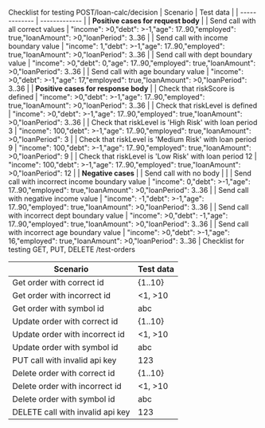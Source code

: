 Checklist for testing POST/loan-calc/decision
| Scenario | Test data |
| ------------- | ------------- |
| **Positive cases  for request body**  |
| Send call with all correct values | "income": >0,"debt": >-1,"age": 17..90,"employed": true,"loanAmount": >0,"loanPeriod": 3..36  |
| Send call with income boundary value | "income": 1,"debt": >-1,"age": 17..90,"employed": true,"loanAmount": >0,"loanPeriod": 3..36 |
| Send call with dept boundary value | "income": >0,"debt": 0,"age": 17..90,"employed": true,"loanAmount": >0,"loanPeriod": 3..36 |
| Send call with age boundary value | "income": >0,"debt": >-1,"age": 17,"employed": true,"loanAmount": >0,"loanPeriod": 3..36 |
| **Positive cases  for response body**  |
| Check that riskScore is defined | "income": >0,"debt": >-1,"age": 17..90,"employed": true,"loanAmount": >0,"loanPeriod": 3..36  |
| Check that riskLevel is defined | "income": >0,"debt": >-1,"age": 17..90,"employed": true,"loanAmount": >0,"loanPeriod": 3..36 |
| Check that riskLevel is 'High Risk' with loan period 3 | "income": 100,"debt": >-1,"age": 17..90,"employed": true,"loanAmount": >0,"loanPeriod": 3 |
| Check that riskLevel is 'Medium Risk' with loan period 9 | "income": 100,"debt": >-1,"age": 17..90,"employed": true,"loanAmount": >0,"loanPeriod": 9 |
| Check that riskLevel is 'Low Risk' with loan period 12 | "income": 100,"debt": >-1,"age": 17..90,"employed": true,"loanAmount": >0,"loanPeriod": 12 |
| **Negative cases**  |
| Send call with no body | |
| Send call with incorrect income boundary value  | "income": 0,"debt": >-1,"age": 17..90,"employed": true,"loanAmount": >0,"loanPeriod": 3..36 |
| Send call with negative income value  | "income": -1,"debt": >-1,"age": 17..90,"employed": true,"loanAmount": >0,"loanPeriod": 3..36 |
| Send call with incorrect dept boundary value  | "income": >0,"debt": -1,"age": 17..90,"employed": true,"loanAmount": >0,"loanPeriod": 3..36 |
| Send call with incorrect age boundary value  | "income": >0,"debt": >-1,"age": 16,"employed": true,"loanAmount": >0,"loanPeriod": 3..36 |
Checklist for testing GET, PUT, DELETE /test-orders

| Scenario | Test data |
| ------------- | ------------- |
| Get order with correct id | {1..10}  |
| Get order with incorrect id  | <1, >10  |
| Get order with symbol id  | abc  |
| Update order with correct id | {1..10}  |
| Update order with incorrect id  | <1, >10  |
| Update order with symbol id  | abc  |
| PUT call with invalid api key  | 123  |
| Delete order with correct id | {1..10}  |
| Delete order with incorrect id  | <1, >10  |
| Delete order with symbol id  | abc  |
| DELETE call with invalid api key  | 123  |